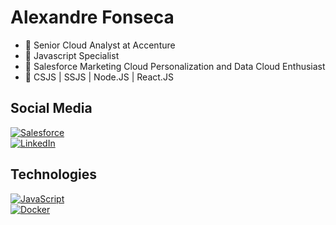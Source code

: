 
# Alexandre Fonseca

- 📌 Senior Cloud Analyst at Accenture
- 📌 Javascript Specialist 
- 📌 Salesforce Marketing Cloud Personalization and Data Cloud Enthusiast
- 📌 CSJS | SSJS | Node.JS | React.JS

## Social Media
<div class="badge">
            <a href="https://img.shields.io/badge/Salesforce-00A1E0?style=for-the-badge&logo=Salesforce&logoColor=white">
                <img src="https://img.shields.io/badge/Salesforce-00A1E0?style=for-the-badge&logo=Salesforce&logoColor=white" alt="Salesforce">
            </a>
        </div>
        <div class="badge">
            <a href="https://img.shields.io/badge/LinkedIn-0077B5?style=for-the-badge&logo=linkedin&logoColor=white">
                <img src="https://img.shields.io/badge/LinkedIn-0077B5?style=for-the-badge&logo=linkedin&logoColor=white" alt="LinkedIn">
            </a>
        </div>

## Technologies
<div class="badge">
            <a href="https://img.shields.io/badge/JavaScript-323330?style=for-the-badge&logo=javascript&logoColor=F7DF1E">
                <img src="https://img.shields.io/badge/JavaScript-323330?style=for-the-badge&logo=javascript&logoColor=F7DF1E" alt="JavaScript">
            </a>
        </div>
        <div class="badge">
            <a href="https://img.shields.io/badge/Docker-2CA5E0?style=for-the-badge&logo=docker&logoColor=white">
                <img src="https://img.shields.io/badge/Docker-2CA5E0?style=for-the-badge&logo=docker&logoColor=white" alt="Docker">
            </a>
        </div>
